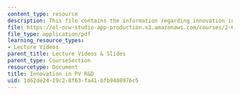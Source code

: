 ```yaml
---
content_type: resource
description: This file contains the information regarding innovation in PV R&D.
file: https://ol-ocw-studio-app-production.s3.amazonaws.com/courses/2-627-fundamentals-of-photovoltaics-fall-2013/1d62de2419c28f63fa41bfb9408976c5_MIT2_627F13_lec20.pdf
file_type: application/pdf
learning_resource_types:
- Lecture Videos
parent_title: Lecture Videos & Slides
parent_type: CourseSection
resourcetype: Document
title: Innovation in PV R&D
uid: 1d62de24-19c2-8f63-fa41-bfb9408976c5
---
```

